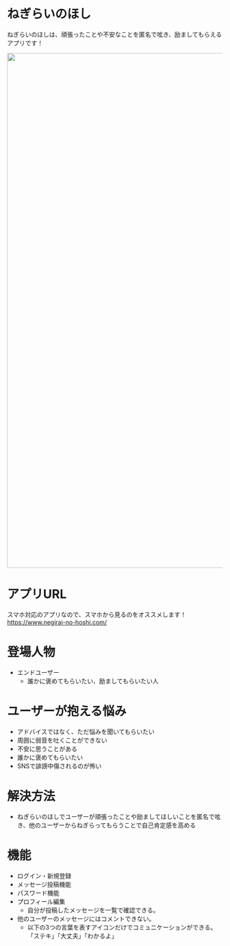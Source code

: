 # ねぎらいのほし
ねぎらいのほしは、頑張ったことや不安なことを匿名で呟き、励ましてもらえるアプリです！

<img src="https://user-images.githubusercontent.com/84692432/141401170-4cbd5ea1-0562-41b4-8b71-91e7142fde82.png" width="1200px" >


# アプリURL
スマホ対応のアプリなので、スマホから見るのをオススメします！<br>
https://www.negirai-no-hoshi.com/


# 登場人物

* エンドユーザー
  - 誰かに褒めてもらいたい、励ましてもらいたい人

# ユーザーが抱える悩み

* アドバイスではなく、ただ悩みを聞いてもらいたい
* 周囲に弱音を吐くことができない
* 不安に思うことがある
* 誰かに褒めてもらいたい
* SNSで誹謗中傷されるのが怖い

# 解決方法
* ねぎらいのほしでユーザーが頑張ったことや励ましてほしいことを匿名で呟き、他のユーザーからねぎらってもらうことで自己肯定感を高める

# 機能
* ログイン・新規登録
* メッセージ投稿機能
* パスワード機能
* プロフィール編集
  * 自分が投稿したメッセージを一覧で確認できる。
* 他のユーザーのメッセージにはコメントできない。
  * 以下の3つの言葉を表すアイコンだけでコミュニケーションができる。<br>
    「ステキ」「大丈夫」「わかるよ」


